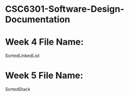 # CSC6301-Software-Design-Documentation

# Week 4 File Name: 
SortedLinkedList 

# Week 5 File Name: 
SortedStack 
